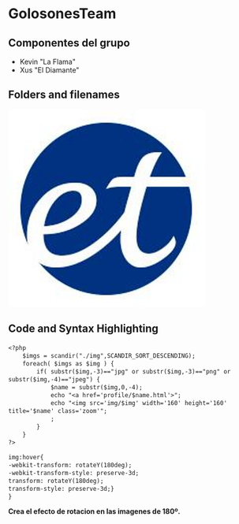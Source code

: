 # GolosonesTeam

## Componentes del grupo

* Kevin "La Flama"
* Xus "El Diamante"

## Folders and filenames

![alt text](logoesteve.jpg "Esteve Terradas")

## Code and Syntax Highlighting

```
<?php 
	$imgs = scandir("./img",SCANDIR_SORT_DESCENDING);
	foreach( $imgs as $img ) {	
		if( substr($img,-3)=="jpg" or substr($img,-3)=="png" or substr($img,-4)=="jpeg") {
			$name = substr($img,0,-4);
			echo "<a href='profile/$name.html'>";
			echo "<img src='img/$img' width='160' height='160'  title='$name' class='zoom'";
			;
		}
	}
?>
```
```
img:hover{
-webkit-transform: rotateY(180deg);
-webkit-transform-style: preserve-3d;
transform: rotateY(180deg);
transform-style: preserve-3d;}
}
```
**Crea el efecto de rotacion en las imagenes de 180º.**